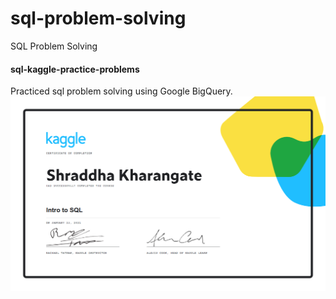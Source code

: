 # sql-problem-solving

SQL Problem Solving 

#### sql-kaggle-practice-problems
Practiced sql problem solving using Google BigQuery.
![title](kaggle_IntrotoSQL.png)
